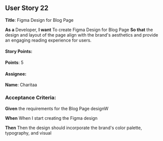 ## User Story 22

**Title**: Figma Design for Blog Page

**As a** Developer, 
**I want**  To create Figma Design for Blog Page
**So that** the design and layout of the page align with the brand's aesthetics and provide an engaging reading experience for users.

#### Story Points: 
**Points**: 5

#### Assignee: 

**Name**: Charitaa 

### Acceptance Criteria: 

 **Given** the requirements for the Blog Page designW
 
 **When** When I start creating the Figma design
     
 **Then** Then the design should incorporate the brand's color palette, typography, and visual 


